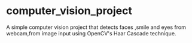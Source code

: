 # computer_vision_project
A simple computer vision project that detects faces ,smile and eyes from webcam,from image input using OpenCV's Haar Cascade technique.
